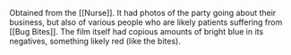Obtained from the [[Nurse]]. It had photos of the party going about their business, but also of various people who are likely patients suffering from [[Bug Bites]]. The film itself had copious amounts of bright blue in its negatives, something likely red (like the bites).